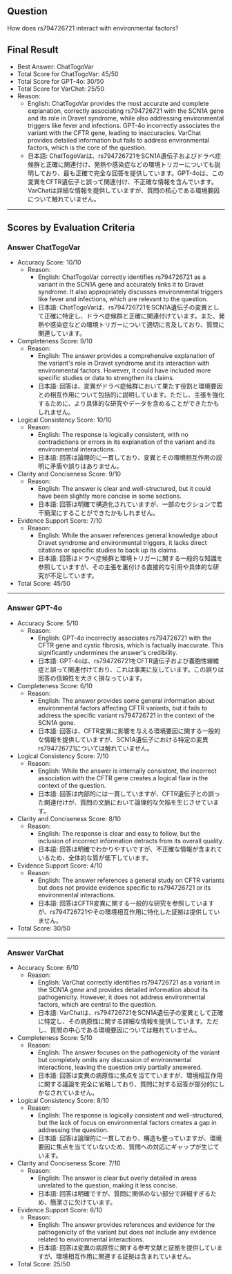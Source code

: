 ## Question

How does rs794726721 interact with environmental factors?

## Final Result

- Best Answer: ChatTogoVar
- Total Score for ChatTogoVar: 45/50
- Total Score for GPT-4o: 30/50
- Total Score for VarChat: 25/50
- Reason:
  - English: ChatTogoVar provides the most accurate and complete explanation, correctly associating rs794726721 with the SCN1A gene and its role in Dravet syndrome, while also addressing environmental triggers like fever and infections. GPT-4o incorrectly associates the variant with the CFTR gene, leading to inaccuracies. VarChat provides detailed information but fails to address environmental factors, which is the core of the question.
  - 日本語: ChatTogoVarは、rs794726721をSCN1A遺伝子およびドラベ症候群と正確に関連付け、発熱や感染症などの環境トリガーについても説明しており、最も正確で完全な回答を提供しています。GPT-4oは、この変異をCFTR遺伝子と誤って関連付け、不正確な情報を含んでいます。VarChatは詳細な情報を提供していますが、質問の核心である環境要因について触れていません。

---

## Scores by Evaluation Criteria

### Answer ChatTogoVar
- Accuracy Score: 10/10
  - Reason: 
    - English: ChatTogoVar correctly identifies rs794726721 as a variant in the SCN1A gene and accurately links it to Dravet syndrome. It also appropriately discusses environmental triggers like fever and infections, which are relevant to the question.
    - 日本語: ChatTogoVarは、rs794726721をSCN1A遺伝子の変異として正確に特定し、ドラベ症候群と正確に関連付けています。また、発熱や感染症などの環境トリガーについて適切に言及しており、質問に関連しています。
- Completeness Score: 9/10
  - Reason: 
    - English: The answer provides a comprehensive explanation of the variant's role in Dravet syndrome and its interaction with environmental factors. However, it could have included more specific studies or data to strengthen its claims.
    - 日本語: 回答は、変異がドラベ症候群において果たす役割と環境要因との相互作用について包括的に説明しています。ただし、主張を強化するために、より具体的な研究やデータを含めることができたかもしれません。
- Logical Consistency Score: 10/10
  - Reason: 
    - English: The response is logically consistent, with no contradictions or errors in its explanation of the variant and its environmental interactions.
    - 日本語: 回答は論理的に一貫しており、変異とその環境相互作用の説明に矛盾や誤りはありません。
- Clarity and Conciseness Score: 9/10
  - Reason: 
    - English: The answer is clear and well-structured, but it could have been slightly more concise in some sections.
    - 日本語: 回答は明確で構造化されていますが、一部のセクションで若干簡潔にすることができたかもしれません。
- Evidence Support Score: 7/10
  - Reason: 
    - English: While the answer references general knowledge about Dravet syndrome and environmental triggers, it lacks direct citations or specific studies to back up its claims.
    - 日本語: 回答はドラベ症候群と環境トリガーに関する一般的な知識を参照していますが、その主張を裏付ける直接的な引用や具体的な研究が不足しています。
- Total Score: 45/50

---

### Answer GPT-4o
- Accuracy Score: 5/10
  - Reason: 
    - English: GPT-4o incorrectly associates rs794726721 with the CFTR gene and cystic fibrosis, which is factually inaccurate. This significantly undermines the answer's credibility.
    - 日本語: GPT-4oは、rs794726721をCFTR遺伝子および嚢胞性線維症と誤って関連付けており、これは事実に反しています。この誤りは回答の信頼性を大きく損なっています。
- Completeness Score: 6/10
  - Reason: 
    - English: The answer provides some general information about environmental factors affecting CFTR variants, but it fails to address the specific variant rs794726721 in the context of the SCN1A gene.
    - 日本語: 回答は、CFTR変異に影響を与える環境要因に関する一般的な情報を提供していますが、SCN1A遺伝子における特定の変異rs794726721については触れていません。
- Logical Consistency Score: 7/10
  - Reason: 
    - English: While the answer is internally consistent, the incorrect association with the CFTR gene creates a logical flaw in the context of the question.
    - 日本語: 回答は内部的には一貫していますが、CFTR遺伝子との誤った関連付けが、質問の文脈において論理的な欠陥を生じさせています。
- Clarity and Conciseness Score: 8/10
  - Reason: 
    - English: The response is clear and easy to follow, but the inclusion of incorrect information detracts from its overall quality.
    - 日本語: 回答は明確でわかりやすいですが、不正確な情報が含まれているため、全体的な質が低下しています。
- Evidence Support Score: 4/10
  - Reason: 
    - English: The answer references a general study on CFTR variants but does not provide evidence specific to rs794726721 or its environmental interactions.
    - 日本語: 回答はCFTR変異に関する一般的な研究を参照していますが、rs794726721やその環境相互作用に特化した証拠は提供していません。
- Total Score: 30/50

---

### Answer VarChat
- Accuracy Score: 6/10
  - Reason: 
    - English: VarChat correctly identifies rs794726721 as a variant in the SCN1A gene and provides detailed information about its pathogenicity. However, it does not address environmental factors, which are central to the question.
    - 日本語: VarChatは、rs794726721をSCN1A遺伝子の変異として正確に特定し、その病原性に関する詳細な情報を提供しています。ただし、質問の中心である環境要因については触れていません。
- Completeness Score: 5/10
  - Reason: 
    - English: The answer focuses on the pathogenicity of the variant but completely omits any discussion of environmental interactions, leaving the question only partially answered.
    - 日本語: 回答は変異の病原性に焦点を当てていますが、環境相互作用に関する議論を完全に省略しており、質問に対する回答が部分的にしかなされていません。
- Logical Consistency Score: 8/10
  - Reason: 
    - English: The response is logically consistent and well-structured, but the lack of focus on environmental factors creates a gap in addressing the question.
    - 日本語: 回答は論理的に一貫しており、構造も整っていますが、環境要因に焦点を当てていないため、質問への対応にギャップが生じています。
- Clarity and Conciseness Score: 7/10
  - Reason: 
    - English: The answer is clear but overly detailed in areas unrelated to the question, making it less concise.
    - 日本語: 回答は明確ですが、質問に関係のない部分で詳細すぎるため、簡潔さに欠けています。
- Evidence Support Score: 6/10
  - Reason: 
    - English: The answer provides references and evidence for the pathogenicity of the variant but does not include any evidence related to environmental interactions.
    - 日本語: 回答は変異の病原性に関する参考文献と証拠を提供していますが、環境相互作用に関連する証拠は含まれていません。
- Total Score: 25/50